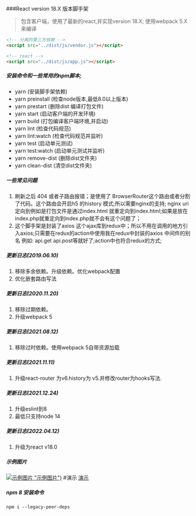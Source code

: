 ###React version 18.X 版本脚手架
> 包含客户端，使用了最新的react,并实现version 18.X;
> 使用webpack 5.X 来编译
```html
<!-- 分离的第三方依赖 -->
<script src="../dist/js/vendor.js"></script>

<!-- react -->
<script src="../dist/js/app.js"></script>
```
##### 安装命令和一些常用的npm脚本;
- yarn    (安装脚手架依赖)
- yarn preinstall    (检查node版本,最低8.0以上版本)
- yarn prestart    (删除dist 编译打包文件)
- yarn start (启动客户端的开发环境)
- yarn build (打包编译客户端环境,并启动)
- yarn lint (检查代码规范)
- yarn lint:watch (检查代码规范并监听)
- yarn test (启动单元测试)
- yarn test:watch (启动单元测试并监听)
- yarn remove-dist (删除dist文件夹)
- yarn clean-dist (清空dist文件夹)
##### 一些常见问题
1. 刷新之后 404 或者子路由报错；是使用了 BrowserRouter这个路由或者分割了代码。这个路由会开启h5 的history 模式;所以需要nginx的支持; nginx uri 定向到例如是打包文件是通过index.html 就重定向到index.html;如果是放在index.php就重定向到index.php就不会有这个问题了；
2. 这个脚手架是封装了axios 这个ajax库到redux中；所以不用在调用的地方引入axios;只需要在redux的action中使用我在redux中封装的axios 中间件的别名  例如: api.get api.post等就好了;action中也符合redux的方式;
##### 更新日志(2019.06.10)
1. 移除多余依赖。升级依赖。优化webpack配置
2. 优化嵌套路由写法
##### 更新日志(2020.11.20)
1. 移除过期依赖。
2. 升级webpack 5
##### 更新日志(2021.08.12)
1. 移除过时依赖。使用webpack 5自带资源加载
##### 更新日志(2021.11.11)
1. 升级react-router 为v6.history为 v5.并修改router为hooks写法.
##### 更新日志(2021.12.24)
1. 升级eslint到8
2. 最低只支持node 14
##### 更新日志(2022.04.12)
1. 升级为react v18.0
##### 示例图片
[![示例图片](./screen/1.gif) "示例图片")](https://react.keep-wan.me "示例")
#演示
[演示](https://react.keep-wan.me "演示")
##### npm 8 安装命令
`npm i --legacy-peer-deps`